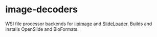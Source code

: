 # image-decoders

WSI file processor backends for [iipimage](https://github.com/camicroscope/iipImage/) and [SlideLoader](https://github.com/camicroscope/SlideLoader). Builds and installs OpenSlide and BioFormats.
